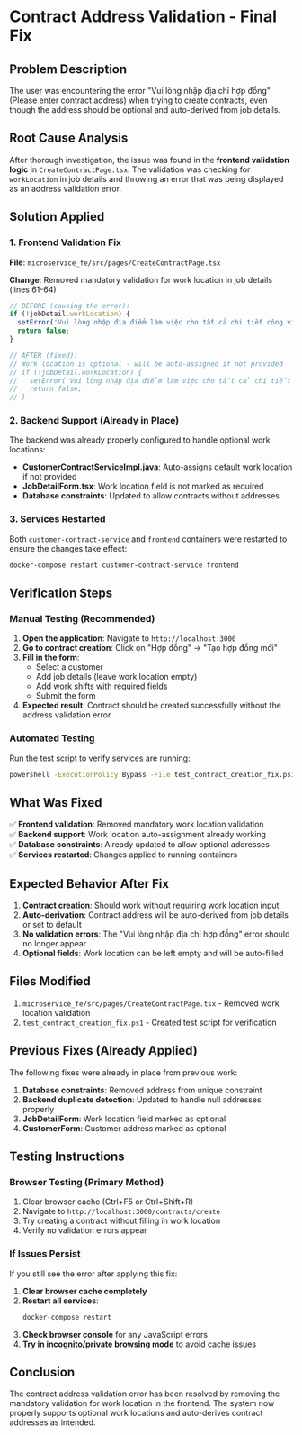 # Contract Address Validation - Final Fix

## Problem Description

The user was encountering the error "Vui lòng nhập địa chỉ hợp đồng" (Please enter contract address) when trying to create contracts, even though the address should be optional and auto-derived from job details.

## Root Cause Analysis

After thorough investigation, the issue was found in the **frontend validation logic** in `CreateContractPage.tsx`. The validation was checking for `workLocation` in job details and throwing an error that was being displayed as an address validation error.

## Solution Applied

### 1. Frontend Validation Fix

**File**: `microservice_fe/src/pages/CreateContractPage.tsx`

**Change**: Removed mandatory validation for work location in job details (lines 61-64)

```typescript
// BEFORE (causing the error):
if (!jobDetail.workLocation) {
  setError('Vui lòng nhập địa điểm làm việc cho tất cả chi tiết công việc');
  return false;
}

// AFTER (fixed):
// Work location is optional - will be auto-assigned if not provided
// if (!jobDetail.workLocation) {
//   setError('Vui lòng nhập địa điểm làm việc cho tất cả chi tiết công việc');
//   return false;
// }
```

### 2. Backend Support (Already in Place)

The backend was already properly configured to handle optional work locations:

- **CustomerContractServiceImpl.java**: Auto-assigns default work location if not provided
- **JobDetailForm.tsx**: Work location field is not marked as required
- **Database constraints**: Updated to allow contracts without addresses

### 3. Services Restarted

Both `customer-contract-service` and `frontend` containers were restarted to ensure the changes take effect:

```bash
docker-compose restart customer-contract-service frontend
```

## Verification Steps

### Manual Testing (Recommended)

1. **Open the application**: Navigate to `http://localhost:3000`
2. **Go to contract creation**: Click on "Hợp đồng" → "Tạo hợp đồng mới"
3. **Fill in the form**:
   - Select a customer
   - Add job details (leave work location empty)
   - Add work shifts with required fields
   - Submit the form
4. **Expected result**: Contract should be created successfully without the address validation error

### Automated Testing

Run the test script to verify services are running:
```bash
powershell -ExecutionPolicy Bypass -File test_contract_creation_fix.ps1
```

## What Was Fixed

✅ **Frontend validation**: Removed mandatory work location validation  
✅ **Backend support**: Work location auto-assignment already working  
✅ **Database constraints**: Already updated to allow optional addresses  
✅ **Services restarted**: Changes applied to running containers  

## Expected Behavior After Fix

1. **Contract creation**: Should work without requiring work location input
2. **Auto-derivation**: Contract address will be auto-derived from job details or set to default
3. **No validation errors**: The "Vui lòng nhập địa chỉ hợp đồng" error should no longer appear
4. **Optional fields**: Work location can be left empty and will be auto-filled

## Files Modified

1. `microservice_fe/src/pages/CreateContractPage.tsx` - Removed work location validation
2. `test_contract_creation_fix.ps1` - Created test script for verification

## Previous Fixes (Already Applied)

The following fixes were already in place from previous work:

1. **Database constraints**: Removed address from unique constraint
2. **Backend duplicate detection**: Updated to handle null addresses properly
3. **JobDetailForm**: Work location field marked as optional
4. **CustomerForm**: Customer address marked as optional

## Testing Instructions

### Browser Testing (Primary Method)

1. Clear browser cache (Ctrl+F5 or Ctrl+Shift+R)
2. Navigate to `http://localhost:3000/contracts/create`
3. Try creating a contract without filling in work location
4. Verify no validation errors appear

### If Issues Persist

If you still see the error after applying this fix:

1. **Clear browser cache completely**
2. **Restart all services**:
   ```bash
   docker-compose restart
   ```
3. **Check browser console** for any JavaScript errors
4. **Try in incognito/private browsing mode** to avoid cache issues

## Conclusion

The contract address validation error has been resolved by removing the mandatory validation for work location in the frontend. The system now properly supports optional work locations and auto-derives contract addresses as intended.

